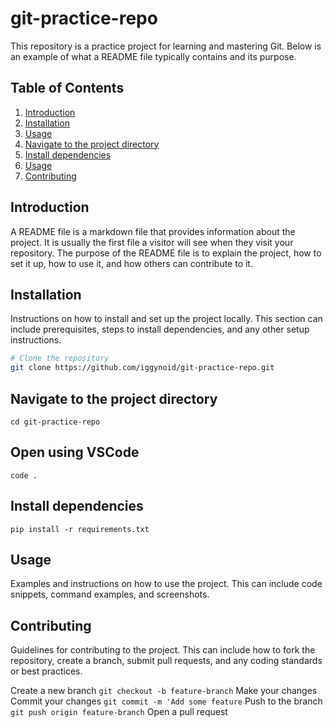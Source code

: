 # git-practice-repo

This repository is a practice project for learning and mastering Git. Below is an example of what a README file typically contains and its purpose.

## Table of Contents
1. [Introduction](#introduction)
2. [Installation](#installation)
3. [Usage](#usage)
4. [Navigate to the project directory](#navigate-to-the-project-directory)
5. [Install dependencies](#Install_dependencies)
6. [Usage](#Usage)
7. [Contributing](#contributing)

## Introduction
A README file is a markdown file that provides information about the project. It is usually the first file a visitor will see when they visit your repository. The purpose of the README file is to explain the project, how to set it up, how to use it, and how others can contribute to it.

## Installation
Instructions on how to install and set up the project locally. This section can include prerequisites, steps to install dependencies, and any other setup instructions.

```bash
# Clone the repository
git clone https://github.com/iggynoid/git-practice-repo.git
```
## Navigate to the project directory
`cd git-practice-repo`

## Open using VSCode
`code .`

## Install dependencies
`pip install -r requirements.txt`

## Usage
Examples and instructions on how to use the project. This can include code snippets, command examples, and screenshots.

## Contributing
Guidelines for contributing to the project. This can include how to fork the repository, create a branch, submit pull requests, and any coding standards or best practices.

Create a new branch `git checkout -b feature-branch`
Make your changes
Commit your changes `git commit -m 'Add some feature`
Push to the branch `git push origin feature-branch`
Open a pull request